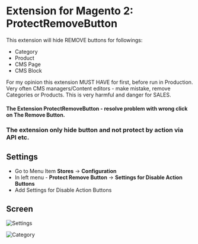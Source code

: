 # Extension for Magento 2: ProtectRemoveButton

This extension will hide REMOVE buttons for followings:
- Category
- Product
- CMS Page
- CMS Block


For my opinion this extension MUST HAVE for first, before run in Production.
Very often CMS managers/Content editors - make mistake, remove Categories or Products.
This is very harmful and danger for SALES.


#### The Extension ProtectRemoveButton - resolve problem with wrong click on The Remove Button.

### The extension only hide button and not protect by action via API etc.

## Settings

- Go to Menu Item **Stores** -> **Configuration**
- In left menu - **Protect Remove Button** -> **Settings for Disable Action Buttons**
- Add Settings for Disable Action Buttons



## Screen
![Settings](https://image.prntscr.com/image/OLEGqAyZSmSH2TDonsxiFA.png)


![Category](https://image.prntscr.com/image/9OFv4ULdQTycELo_dWC5_g.png)
